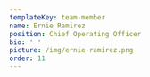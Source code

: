 ```yaml
---
templateKey: team-member
name: Ernie Ramirez
position: Chief Operating Officer
bio: ' '
picture: /img/ernie-ramirez.png
order: 11
---
```


